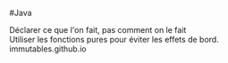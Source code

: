 #Java

Déclarer ce que l'on fait, pas comment on le fait  
Utiliser les fonctions pures pour éviter les effets de bord.  
immutables.github.io